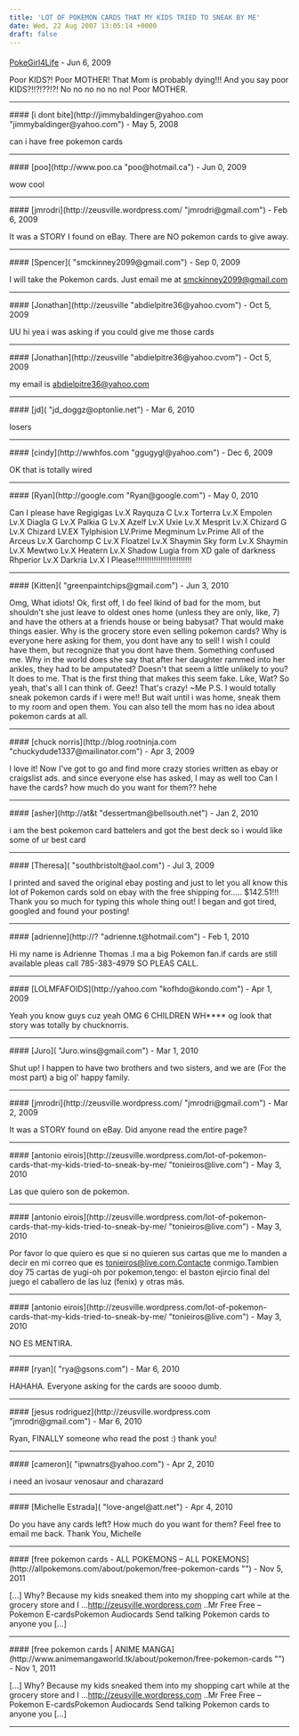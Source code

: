 ```yaml
---
title: 'LOT OF POKEMON CARDS THAT MY KIDS TRIED TO SNEAK BY ME'
date: Wed, 22 Aug 2007 13:05:14 +0000
draft: false
---
```



#### 
[PokeGirl4Life]( "frankieflood123@yahoo.com") - <time datetime="2009-06-13 19:08:45">Jun 6, 2009</time>

Poor KIDS?! Poor MOTHER! That Mom is probably dying!!! And you say poor KIDS?!!?!??!?! No no no no no no! Poor MOTHER.
<hr />
#### 
[i dont bite](http://jimmybaldinger@yahoo.com "jimmybaldinger@yahoo.com") - <time datetime="2008-05-02 19:05:50">May 5, 2008</time>

can i have free pokemon cards
<hr />
#### 
[poo](http://www.poo.ca "poo@hotmail.ca") - <time datetime="2009-06-21 12:35:54">Jun 0, 2009</time>

wow cool
<hr />
#### 
[jmrodri](http://zeusville.wordpress.com/ "jmrodri@gmail.com") - <time datetime="2009-02-07 12:21:57">Feb 6, 2009</time>

It was a STORY I found on eBay. There are NO pokemon cards to give away.
<hr />
#### 
[Spencer]( "smckinney2099@gmail.com") - <time datetime="2009-09-20 10:47:29">Sep 0, 2009</time>

I will take the Pokemon cards. Just email me at smckinney2099@gmail.com
<hr />
#### 
[Jonathan](http://zeusville "abdielpitre36@yahoo.cvom") - <time datetime="2009-10-23 19:55:48">Oct 5, 2009</time>

UU hi yea i was asking if you could give me those cards
<hr />
#### 
[Jonathan](http://zeusville "abdielpitre36@yahoo.cvom") - <time datetime="2009-10-23 19:56:32">Oct 5, 2009</time>

my email is abdielpitre36@yahoo.com
<hr />
#### 
[jd]( "jd_doggz@optonlie.net") - <time datetime="2010-03-06 19:53:57">Mar 6, 2010</time>

losers
<hr />
#### 
[cindy](http://wwhfos.com "ggugygl@yahoo.com") - <time datetime="2009-12-19 11:43:13">Dec 6, 2009</time>

OK that is totally wired
<hr />
#### 
[Ryan](http://google.com "Ryan@google.com") - <time datetime="2010-05-16 17:39:32">May 0, 2010</time>

Can I please have Regigigas Lv.X Rayquza C Lv.x Torterra Lv.X Empolen Lv.X Diagla G Lv.X Palkia G Lv.X Azelf Lv.X Uxie Lv.X Mesprit Lv.X Chizard G Lv.X Chizard LV.EX Tylphision LV.Prime Megminum Lv.Prime All of the Arceus Lv.X Garchomp C Lv.X Floatzel Lv.X Shaymin Sky form Lv.X Shaymin Lv.X Mewtwo Lv.X Heatern Lv.X Shadow Lugia from XD gale of darkness Rhperior Lv.X Darkria Lv.X I Please!!!!!!!!!!!!!!!!!!!!!!!!!
<hr />
#### 
[Kitten]( "greenpaintchips@gmail.com") - <time datetime="2010-06-02 17:09:23">Jun 3, 2010</time>

Omg, What idiots! Ok, first off, I do feel lkind of bad for the mom, but shouldn't she just leave to oldest ones home (unless they are only, like, 7) and have the others at a friends house or being babysat? That would make things easier. Why is the grocery store even selling pokemon cards? Why is everyone here asking for them, you dont have any to sell! I wish I could have them, but recognize that you dont have them. Something confused me. Why in the world does she say that after her daughter rammed into her ankles, they had to be amputated? Doesn't that seem a little unlikely to you? It does to me. That is the first thing that makes this seem fake. Like, Wat? So yeah, that's all I can think of. Geez! That's crazy! ~Me P.S. I would totally sneak pokemon cards if i were me!! But wait until i was home, sneak them to my room and open them. You can also tell the mom has no idea about pokemon cards at all.
<hr />
#### 
[chuck norris](http://blog.rootninja.com "chuckydude1337@mailinator.com") - <time datetime="2009-04-08 17:29:29">Apr 3, 2009</time>

I love it! Now I've got to go and find more crazy stories written as ebay or craigslist ads. and since everyone else has asked, I may as well too Can I have the cards? how much do you want for them?? hehe
<hr />
#### 
[asher](http://at&t "dessertman@bellsouth.net") - <time datetime="2010-01-05 20:00:28">Jan 2, 2010</time>

i am the best pokemon card battelers and got the best deck so i would like some of ur best card
<hr />
#### 
[Theresa]( "southbristolt@aol.com") - <time datetime="2009-07-29 12:10:33">Jul 3, 2009</time>

I printed and saved the original ebay posting and just to let you all know this lot of Pokemon cards sold on ebay with the free shipping for..... $142.51!!! Thank you so much for typing this whole thing out! I began and got tired, googled and found your posting!
<hr />
#### 
[adrienne](http://? "adrienne.t@hotmail.com") - <time datetime="2010-02-08 19:46:37">Feb 1, 2010</time>

Hi my name is Adrienne Thomas .I ma a big Pokemon fan.if cards are still available pleas call 785-383-4979 SO PLEAS CALL.
<hr />
#### 
[LOLMFAFOIDS](http://yahoo.com "kofhdo@kondo.com") - <time datetime="2009-04-06 08:00:34">Apr 1, 2009</time>

Yeah you know guys cuz yeah OMG 6 CHILDREN WH\*\*\*\* og look that story was totally by chucknorris.
<hr />
#### 
[Juro]( "Juro.wins@gmail.com") - <time datetime="2010-03-08 02:41:46">Mar 1, 2010</time>

Shut up! I happen to have two brothers and two sisters, and we are (For the most part) a big ol' happy family.
<hr />
#### 
[jmrodri](http://zeusville.wordpress.com/ "jmrodri@gmail.com") - <time datetime="2009-03-31 00:27:06">Mar 2, 2009</time>

It was a STORY found on eBay. Did anyone read the entire page?
<hr />
#### 
[antonio eirois](http://zeusville.wordpress.com/lot-of-pokemon-cards-that-my-kids-tried-to-sneak-by-me/ "tonieiros@live.com") - <time datetime="2010-05-12 20:42:36">May 3, 2010</time>

Las que quiero son de pokemon.
<hr />
#### 
[antonio eirois](http://zeusville.wordpress.com/lot-of-pokemon-cards-that-my-kids-tried-to-sneak-by-me/ "tonieiros@live.com") - <time datetime="2010-05-12 20:40:47">May 3, 2010</time>

Por favor lo que quiero es que si no quieren sus cartas que me lo manden a decir en mi correo que es tonieiros@live.com.Contacte conmigo.Tambien doy 75 cartas de yugi-oh por pokemon,tengo: el baston ejircio final del juego el caballero de las luz (fenix) y otras más.
<hr />
#### 
[antonio eirois](http://zeusville.wordpress.com/lot-of-pokemon-cards-that-my-kids-tried-to-sneak-by-me/ "tonieiros@live.com") - <time datetime="2010-05-12 20:41:18">May 3, 2010</time>

NO ES MENTIRA.
<hr />
#### 
[ryan]( "rya@gsons.com") - <time datetime="2010-03-27 19:47:38">Mar 6, 2010</time>

HAHAHA. Everyone asking for the cards are soooo dumb.
<hr />
#### 
[jesus rodriguez](http://zeusville.wordpress.com "jmrodri@gmail.com") - <time datetime="2010-03-27 23:16:41">Mar 6, 2010</time>

Ryan, FINALLY someone who read the post :) thank you!
<hr />
#### 
[cameron]( "ipwnatrs@yahoo.com") - <time datetime="2010-04-06 14:57:19">Apr 2, 2010</time>

i need an ivosaur venosaur and charazard
<hr />
#### 
[Michelle Estrada]( "love-angel@att.net") - <time datetime="2010-04-01 22:17:59">Apr 4, 2010</time>

Do you have any cards left? How much do you want for them? Feel free to email me back. Thank You, Michelle
<hr />
#### 
[free pokemon cards - ALL POKEMONS &#8211; ALL POKEMONS](http://allpokemons.com/about/pokemon/free-pokemon-cards "") - <time datetime="2011-11-11 09:51:18">Nov 5, 2011</time>

\[...\] Why? Because my kids sneaked them into my shopping cart while at the grocery store and I …http://zeusville.wordpress.com ..Mr Free Free – Pokemon E-cardsPokemon Audiocards Send talking Pokemon cards to anyone you \[...\]
<hr />
#### 
[free pokemon cards | ANIME MANGA](http://www.animemangaworld.tk/about/pokemon/free-pokemon-cards "") - <time datetime="2011-11-07 16:55:02">Nov 1, 2011</time>

\[...\] Why? Because my kids sneaked them into my shopping cart while at the grocery store and I …http://zeusville.wordpress.com ..Mr Free Free – Pokemon E-cardsPokemon Audiocards Send talking Pokemon cards to anyone you \[...\]
<hr />
